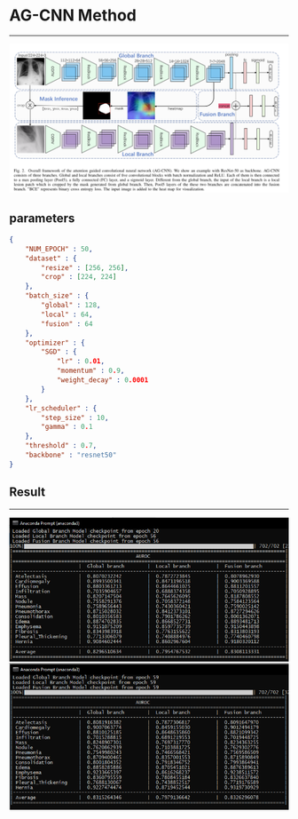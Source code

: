 # AG-CNN Method
------
![method](https://github.com/Ien001/AG-CNN/blob/master/Screen%20Shot%202019-04-03%20at%2011.45.38%20AM.png)

## parameters

```json
{
	"NUM_EPOCH" : 50,
	"dataset" : {
		"resize" : [256, 256],
		"crop" : [224, 224]
	},
	"batch_size" : {
		"global" : 128,
		"local" : 64,
		"fusion" : 64
	},
	"optimizer" : {
		"SGD" : {
			"lr" : 0.01,
			"momentum" : 0.9,
			"weight_decay" : 0.0001
		}
	},
	"lr_scheduler" : {
		"step_size" : 10, 
		"gamma" : 0.1
	},
	"threshold" : 0.7,
	"backbone" : "resnet50"
}
```
## Result
------
![result best epoch model](https://github.com/maftuhm/lung-desease-detection-agcnn/blob/main/screenshot/exp9_best_epoch_model_result.png)
![result last epoch model](https://github.com/maftuhm/lung-desease-detection-agcnn/blob/main/screenshot/exp9_last_epoch_model_result.png)
